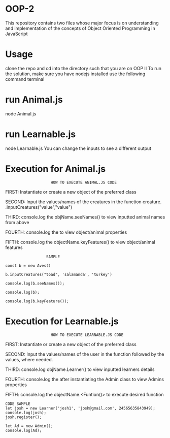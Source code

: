 # OOP-2
This repository contains two files whose major focus is on understanding and implementation of the concepts of Object Oriented Programming in JavaScript

# Usage
clone the repo and cd into the directory such that you are on OOP II
To run the solution, make sure you have nodejs installed
use the following command terminal

# run Animal.js
node Animal.js

# run Learnable.js
node Learnable.js
You can change the inputs to see a different output

# Execution for Animal.js
                        HOW TO EXECUTE ANIMAL.JS CODE
                        
FIRST:  Instantiate or create a new object of the preferred class

SECOND: Input the values/names of the creatures in the function creature. <objName>.inputCreatures("value","value")

THIRD: console.log the objName.seeNames() to view inputted animal names from above

FOURTH: console.log the <objName> to view object/animal properties

FIFTH: console.log the objectName.keyFeatures() to view object/animal features



                      SAMPLE

	const b = new Aves()

	b.inputCreatures("toad", 'salamanda', 'turkey') 

	console.log(b.seeNames());

	console.log(b);  

	console.log(b.keyFeature());
	
# Execution for Learnable.js

                        HOW TO EXECUTE LEARNABLE.JS CODE
												
FIRST:  Instantiate or create a new object of the preferred class

SECOND: Input the values/names of the user in the function followed by the values, where needed.

THIRD: console.log  objName.Learner() to view inputted learners details

FOURTH: console.log the <objName> after instantiating the Admin class to view Admins properties

FIFTH: console.log the objectName.<Funtion()> to execute desired function

	CODE SAMPLE
	let josh = new Learner('josh1', 'josh@gmail.com', 24565635843949);
	console.log(josh);
	josh.register();
	
	let Ad = new Admin();
	console.log(Ad);


			
